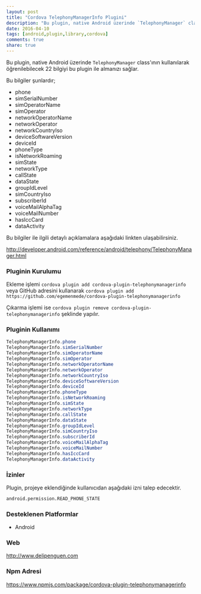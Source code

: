```yaml
---
layout: post
title: "Cordova TelephonyManagerInfo Plugini"
description: "Bu plugin, native Android üzerinde `TelephonyManager` class'ının kullanılarak öğrenilebilecek 22 bilgiyi bu plugin ile almanızı sağlar."
date: 2016-04-10
tags: [android,plugin,library,cordova]
comments: true
share: true
---
```

Bu plugin, native Android üzerinde `TelephonyManager` class'ının kullanılarak öğrenilebilecek 22 bilgiyi bu plugin ile almanızı sağlar.

Bu bilgiler şunlardır;

- phone
- simSerialNumber
- simOperatorName
- simOperator
- networkOperatorName
- networkOperator
- networkCountryIso
- deviceSoftwareVersion
- deviceId
- phoneType
- isNetworkRoaming
- simState
- networkType
- callState
- dataState
- groupIdLevel
- simCountryIso
- subscriberId
- voiceMailAlphaTag
- voiceMailNumber
- hasIccCard
- dataActivity

Bu bilgiler ile ilgili detaylı açıklamalara aşağıdaki linkten ulaşabilirsiniz.

<http://developer.android.com/reference/android/telephony/TelephonyManager.html>

### Pluginin Kurulumu

Ekleme işlemi `cordova plugin add cordova-plugin-telephonymanagerinfo`
veya GitHub adresini kullanarak `cordova plugin add https://github.com/egemenmede/cordova-plugin-telephonymanagerinfo`

Çıkarma işlemi ise `cordova plugin remove cordova-plugin-telephonymanagerinfo` şeklinde yapılır.

### Pluginin Kullanımı

```java
TelephonyManagerInfo.phone
TelephonyManagerInfo.simSerialNumber
TelephonyManagerInfo.simOperatorName
TelephonyManagerInfo.simOperator
TelephonyManagerInfo.networkOperatorName
TelephonyManagerInfo.networkOperator
TelephonyManagerInfo.networkCountryIso
TelephonyManagerInfo.deviceSoftwareVersion
TelephonyManagerInfo.deviceId
TelephonyManagerInfo.phoneType
TelephonyManagerInfo.isNetworkRoaming
TelephonyManagerInfo.simState
TelephonyManagerInfo.networkType
TelephonyManagerInfo.callState
TelephonyManagerInfo.dataState
TelephonyManagerInfo.groupIdLevel
TelephonyManagerInfo.simCountryIso
TelephonyManagerInfo.subscriberId
TelephonyManagerInfo.voiceMailAlphaTag
TelephonyManagerInfo.voiceMailNumber
TelephonyManagerInfo.hasIccCard
TelephonyManagerInfo.dataActivity
```
### İzinler

Plugin, projeye eklendiğinde kullanıcıdan aşağıdaki izni talep edecektir.
```xml
android.permission.READ_PHONE_STATE
```
### Desteklenen Platformlar

- Android

### Web
<http://www.delipenguen.com>

### Npm Adresi
<https://www.npmjs.com/package/cordova-plugin-telephonymanagerinfo>